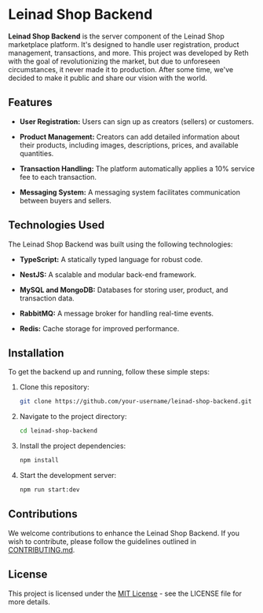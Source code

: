 # Leinad Shop Backend

**Leinad Shop Backend** is the server component of the Leinad Shop marketplace platform. It's designed to handle user registration, product management, transactions, and more. This project was developed by Reth with the goal of revolutionizing the market, but due to unforeseen circumstances, it never made it to production. After some time, we've decided to make it public and share our vision with the world.

## Features

- **User Registration:** Users can sign up as creators (sellers) or customers.

- **Product Management:** Creators can add detailed information about their products, including images, descriptions, prices, and available quantities.

- **Transaction Handling:** The platform automatically applies a 10% service fee to each transaction.

- **Messaging System:** A messaging system facilitates communication between buyers and sellers.

## Technologies Used

The Leinad Shop Backend was built using the following technologies:

- **TypeScript:** A statically typed language for robust code.

- **NestJS:** A scalable and modular back-end framework.

- **MySQL and MongoDB:** Databases for storing user, product, and transaction data.

- **RabbitMQ:** A message broker for handling real-time events.

- **Redis:** Cache storage for improved performance.

## Installation

To get the backend up and running, follow these simple steps:

1. Clone this repository:

    ```bash
    git clone https://github.com/your-username/leinad-shop-backend.git
    ```

2. Navigate to the project directory:

    ```bash
    cd leinad-shop-backend
    ```

3. Install the project dependencies:

    ```bash
    npm install
    ```

4. Start the development server:

    ```bash
    npm run start:dev
    ```

## Contributions

We welcome contributions to enhance the Leinad Shop Backend. If you wish to contribute, please follow the guidelines outlined in [CONTRIBUTING.md](CONTRIBUTING.md).

## License

This project is licensed under the [MIT License](LICENSE) - see the LICENSE file for more details.

